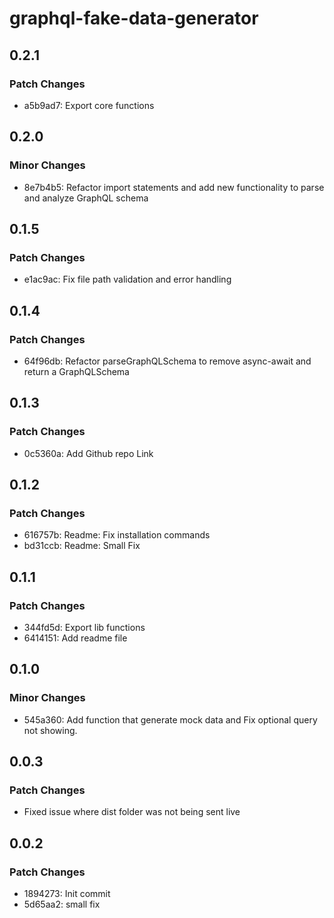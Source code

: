 # graphql-fake-data-generator

## 0.2.1

### Patch Changes

- a5b9ad7: Export core functions

## 0.2.0

### Minor Changes

- 8e7b4b5: Refactor import statements and add new functionality to parse and analyze GraphQL schema

## 0.1.5

### Patch Changes

- e1ac9ac: Fix file path validation and error handling

## 0.1.4

### Patch Changes

- 64f96db: Refactor parseGraphQLSchema to remove async-await and return a GraphQLSchema

## 0.1.3

### Patch Changes

- 0c5360a: Add Github repo Link

## 0.1.2

### Patch Changes

- 616757b: Readme: Fix installation commands
- bd31ccb: Readme: Small Fix

## 0.1.1

### Patch Changes

- 344fd5d: Export lib functions
- 6414151: Add readme file

## 0.1.0

### Minor Changes

- 545a360: Add function that generate mock data and Fix optional query not showing.

## 0.0.3

### Patch Changes

- Fixed issue where dist folder was not being sent live

## 0.0.2

### Patch Changes

- 1894273: Init commit
- 5d65aa2: small fix
